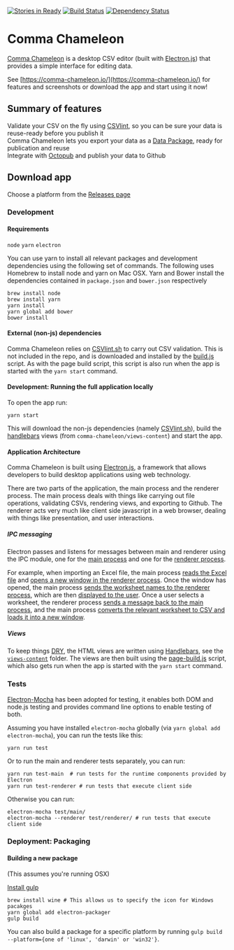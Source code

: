 [![Stories in Ready](https://badge.waffle.io/theodi/edward-csvhands.svg?label=ready&title=Ready)](http://waffle.io/theodi/edward-csvhands)
[![Build Status](https://travis-ci.org/theodi/comma-chameleon.svg?branch=master)](https://travis-ci.org/theodi/comma-chameleon)
[![Dependency Status](https://dependencyci.com/github/theodi/comma-chameleon/badge)](https://dependencyci.com/github/theodi/comma-chameleon)

# Comma Chameleon

[Comma Chameleon](https://comma-chameleon.io/) is a desktop CSV editor (built with [Electron.js](electron.atom.io)) that provides a simple interface for editing data.

See [https://comma-chameleon.io/](https://comma-chameleon.io/) for features and screenshots or download the app and start using it now!

## Summary of features

Validate your CSV on the fly using [CSVlint](http://csvlint.io/), so you can be sure your data is reuse-ready before you publish it  
Comma Chameleon lets you export your data as a [Data Package](http://data.okfn.org/doc/data-package), ready for publication and reuse  
Integrate with [Octopub](https://octopub.io/) and publish your data to Github  

## Download app

Choose a platform from the [Releases page](https://github.com/theodi/comma-chameleon/releases/latest)

### Development

#### Requirements

`node`
`yarn`
`electron`

You can use yarn to install all relevant packages and development dependencies using the following set of commands. The following uses Homebrew to install node and yarn on Mac OSX. Yarn and Bower install the dependencies contained in `package.json` and `bower.json` respectively
```
brew install node
brew install yarn
yarn install
yarn global add bower
bower install
```

#### External (non-js) dependencies

Comma Chameleon relies on [CSVlint.sh](https://github.com/theodi/csvlint.sh) to carry out CSV validation. This is not included in the repo, and is downloaded and installed by the [build.js](https://github.com/theodi/comma-chameleon/blob/master/scripts/build.js) script. As with the page build script, this script is also run when the app is started with the `yarn start` command.

#### Development: Running the full application locally

To open the app run:

```
yarn start
```

This will download the non-js dependencies (namely [CSVlint.sh](https://github.com/theodi/csvlint.sh)), build the [handlebars](http://handlebarsjs.com/) views (from `comma-chameleon/views-content`) and start the app.


#### Application Architecture

Comma Chameleon is built using [Electron.js](electron.atom.io), a framework that allows developers to build desktop applications using web technology.

There are two parts of the application, the main process and the renderer process. The main process deals with things like carrying out file operations, validating CSVs, rendering views, and exporting to Github. The renderer acts very much like client side javascript in a web browser, dealing with things like presentation, and user interactions.

##### IPC messaging

Electron passes and listens for messages between main and renderer using the IPC module, one for the [main process](https://github.com/electron/electron/blob/master/docs/api/ipc-main.md) and one for the [renderer process](https://github.com/electron/electron/blob/master/docs/api/ipc-renderer.md).

For example, when importing an Excel file, the main process [reads the Excel file](https://github.com/theodi/comma-chameleon/blob/master/main/excel.js#L7) and [opens a new window in the renderer process](https://github.com/theodi/comma-chameleon/blob/master/main/excel.js#L12). Once the window has opened, the main process [sends the worksheet names to the renderer process](https://github.com/theodi/comma-chameleon/blob/master/main/excel.js#L14), which are then [displayed to the user](https://github.com/theodi/comma-chameleon/blob/master/views/views-content/select_worksheet.html#L18). Once a user selects a worksheet, the renderer process [sends a message back to the main process](https://github.com/theodi/comma-chameleon/blob/master/views/views-content/select_worksheet.html#L27), and the main process [converts the relevant worksheet to CSV and loads it into a new window](https://github.com/theodi/comma-chameleon/blob/master/main/excel.js#L17).

##### Views

To keep things [DRY](https://en.wikipedia.org/wiki/Don%27t_repeat_yourself), the HTML views are written using [Handlebars](http://handlebarsjs.com/), see the [`views-content`](https://github.com/theodi/comma-chameleon/blob/master/views/views-content) folder. The views are then built using the [page-build.js](https://github.com/theodi/comma-chameleon/blob/master/scripts/page-build.js) script, which also gets run when the app is started with the `yarn start` command.

### Tests

[Electron-Mocha](https://github.com/jprichardson/electron-mocha) has been adopted for testing, it enables both DOM and node.js testing and provides command line options to enable testing of both.

Assuming you have installed `electron-mocha` globally (via `yarn global add electron-mocha`), you can run the tests like this:

```
yarn run test
```

Or to run the main and renderer tests separately, you can run:

```
yarn run test-main  # run tests for the runtime components provided by Electron
yarn run test-renderer # run tests that execute client side
```

Otherwise you can run:

```
electron-mocha test/main/
electron-mocha --renderer test/renderer/ # run tests that execute client side
```

### Deployment: Packaging

#### Building a new package

(This assumes you're running OSX)

[Install gulp](https://github.com/gulpjs/gulp/blob/master/docs/getting-started.md)
```
brew install wine # This allows us to specify the icon for Windows pacakges
yarn global add electron-packager
gulp build
```

You can also build a package for a specific platform by running `gulp build --platform={one of 'linux', 'darwin' or 'win32'}`.
